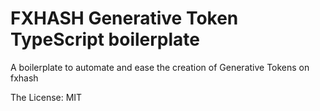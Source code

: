 # FXHASH Generative Token TypeScript boilerplate
A boilerplate to automate and ease the creation of Generative Tokens on fxhash

The License: MIT